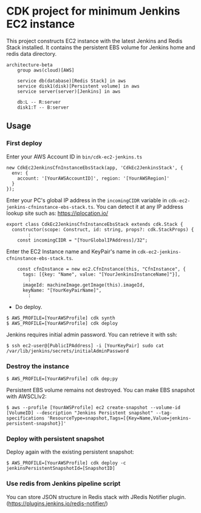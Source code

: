 # CDK project for minimum Jenkins EC2 instance

This project constructs EC2 instance with the latest Jenkins and Redis Stack installed.
It contains the persistent EBS volume for Jenkins home and redis data directory.

```mermaid
architecture-beta
    group aws(cloud)[AWS]

    service db(database)[Redis Stack] in aws
    service disk1(disk)[Persistent volume] in aws
    service server(server)[Jenkins] in aws

    db:L -- R:server
    disk1:T -- B:server
```

## Usage

### First deploy

Enter your AWS Account ID in `bin/cdk-ec2-jenkins.ts`

```
new CdkEc2JenkinsCfnInstanceEbsStack(app, 'CdkEc2JenkinsStack', {
  env: {
    account: '[YourAWSAccountID]', region: '[YourAWSRegion]'
  }
});
```

Enter your PC's global IP address in the `incomingCIDR` variable in `cdk-ec2-jenkins-cfninstance-ebs-stack.ts`.
You can detect it at any IP address lookup site such as: https://iplocation.io/

```
export class CdkEc2JenkinsCfnInstanceEbsStack extends cdk.Stack {
  constructor(scope: Construct, id: string, props?: cdk.StackProps) {
        :
    const incomingCIDR = "[YourGlobalIPAddress]/32";

```

Enter the EC2 Instance name and KeyPair's name in `cdk-ec2-jenkins-cfninstance-ebs-stack.ts`.

```
    const cfnInstance = new ec2.CfnInstance(this, "CfnInstance", {
      tags: [{key: "Name", value: "[YourJenkinsInstanceName]"}],
        :
      imageId: machineImage.getImage(this).imageId,
      keyName: "[YourKeyPairName]",
        :
```

- Do deploy.

```
$ AWS_PROFILE=[YourAWSProfile] cdk synth
$ AWS_PROFILE=[YourAWSProfile] cdk deploy
```

Jenkins requires initial admin password. You can retrieve it with ssh:

```
$ ssh ec2-user@[PublicIPAddress] -i [YourKeyPair] sudo cat /var/lib/jenkins/secrets/initialAdminPassword
```

### Destroy the instance

```
$ AWS_PROFILE=[YourAWSProfile] cdk dep;py
```

Persistent EBS volume remains not destroyed. You can make EBS snapshot with AWSCLIv2:

```
$ aws --profile [YourAWSProfile] ec2 create-snapshot --volume-id [VolumeID] --description "Jenkins Persistent snapshot" --tag-specifications 'ResourceType=snapshot,Tags=[{Key=Name,Value=jenkins-persistent-snapshot}]'
```

### Deploy with persistent snapshot

Deploy again with the existing persistent snapshot:

```
$ AWS_PROFILE=[YourAWSProfile] cdk deploy -c jenkinsPersistentSnapshotId=[SnapshotID]
```

### Use redis from Jenkins pipeline script

You can store JSON structure in Redis stack with JRedis Notifier plugin. (https://plugins.jenkins.io/redis-notifier/)
